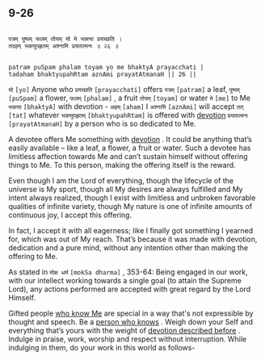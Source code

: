 ## 9-26


```shloka-sa

पत्रम् पुष्पम् फलम् तोयम् यो मे भक्त्या प्रयच्छति ।
तदहम् भक्त्युपहृतम् अश्नामि प्रयतात्मनः ॥ २६ ॥

```
```shloka-sa-hk

patram puSpam phalam toyam yo me bhaktyA prayacchati |
tadaham bhaktyupahRtam aznAmi prayatAtmanaH || 26 ||

```
`यो` `[yo]` Anyone who `प्रयच्छति` `[prayacchati]` offers `पत्रम्` `[patram]` a leaf, `पुष्पम्` `[puSpam]` a flower, `फलम्` `[phalam]` , a fruit `तोयम्` `[toyam]` or water `मे` `[me]` to Me `भक्त्या` `[bhaktyA]` with devotion - `अहम्` `[aham]` I `अश्नामि` `[aznAmi]` will accept `तत्` `[tat]` whatever `भक्त्युपहृतम्` `[bhaktyupahRtam]` is offered with 
[devotion](Chapter_7.md#bhakti_a_defn) `प्रयतात्मनः` `[prayatAtmanaH]` by a person who is so dedicated to Me.

A devotee offers Me something with 
[devotion](Chapter_7.md#bhakti_a_defn)
. It could be anything that’s easily available – like a leaf, a flower, a fruit or water. Such a devotee has limitless affection towards Me and can’t sustain himself without offering things to Me. To this person, making the offering itself is the reward.

Even though I am the Lord of everything, though the lifecycle of the universe is My sport, though all My desires are always fulfilled and My intent always realized, though I exist with limitless and unbroken favorable qualities of infinite variety, though My nature is one of infinite amounts of continuous joy, I accept this offering.

In fact, I accept it with all eagerness; like I finally got something I yearned for, which was out of My reach. That’s because it was made with devotion, dedication and a pure mind, without any intention other than making the offering to Me.

As stated in 
`मोक्ष धर्म` `[mokSa dharma]` , 353-64:
 Being engaged in our work, with our intellect working towards a single goal (to attain the Supreme Lord), any actions performed are accepted with great regard by the Lord Himself.

Gifted people 
[who know Me](7-16.md#jnAnI)
 are special in a way that's not expressible by thought and speech. Be a 
[person who knows](7-16.md#jnAnI)
. Weigh down your Self and everything that’s yours with the weight of 
[devotion described before](Chapter_7.md#bhakti_a_defn)
. Indulge in praise, work, worship and respect without interruption. While indulging in them, do your work in this world as follows-


